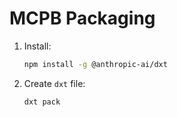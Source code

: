 # MCPB Packaging

1. Install:
   ```bash
   npm install -g @anthropic-ai/dxt
   ```
1. Create `dxt` file:
   ```bash
   dxt pack
   ```
